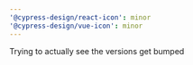 ```yaml
---
'@cypress-design/react-icon': minor
'@cypress-design/vue-icon': minor
---
```


Trying to actually see the versions get bumped
